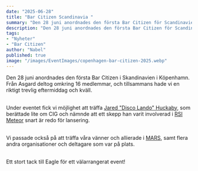 ```yaml
---
date: "2025-06-28"
title: "Bar Citizen Scandinavia "
summary: "Den 28 juni anordnades den första Bar Citizen för Scandinavien i Köpenhamn."
description: "Den 28 juni anordnades den första Bar Citizen för Scandinavien i Köpenhamn."
tags:
- "Nyheter"
- "Bar Citizen"
author: "Nabel"
published: true
image: "/images/EventImages/copenhagen-bar-citizen-2025.webp"
---
```


Den 28 juni anordnades den första Bar Citizen i Skandinavien i Köpenhamn. Från Asgard deltog omkring 16 medlemmar, och tillsammans hade vi en riktigt trevlig eftermiddag och kväll.<br><br>

Under eventet fick vi möjlighet att träffa [Jared "Disco Lando" Huckaby](https://starcitizen.tools/Jared_Huckaby), som berättade lite om CIG och nämnde att ett skepp han varit involverad i [RSI Meteor](https://starcitizen.tools/Meteor) snart är redo för lansering.<br><br>

Vi passade också på att träffa våra vänner och allierade i [MARS](https://robertsspaceindustries.com/en/orgs/MARS), samt flera andra organisationer och deltagare som var på plats.<br><br>

Ett stort tack till Eagle för ett välarrangerat event!<br><br>